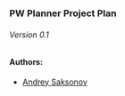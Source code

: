 ### PW Planner Project Plan
###### Version 0.1

#### Authors:
* [Andrey Saksonov](mailto:andrey@saksonov.me)
